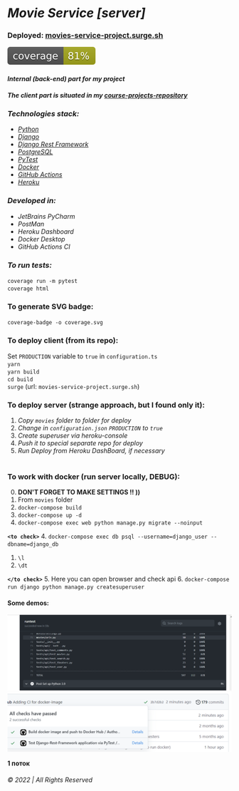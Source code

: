 # _Movie Service [server]_  

### Deployed: [movies-service-project.surge.sh](http://movies-service-project.surge.sh/)

![coverage](./movies/coverage.svg)

#### _Internal (back-end) part for my project_

##### The client part is situated in my [course-projects-repository](https://github.com/user-of-github/BSUIR_course-projects/tree/master/2%20year%20-%20Movie%20Ticket%20Sales%20Service/client)

### _Technologies stack:_

* _[Python](https://www.python.org/)_
* _[Django](https://www.djangoproject.com/)_
* _[Django Rest Framework](https://www.django-rest-framework.org/)_
* _[PostgreSQL](https://www.postgresql.org/)_
* _[PyTest](https://pytest-cov.readthedocs.io/en/latest/readme.html)_
* _[Docker](https://www.docker.com/)_  
* _[GitHub Actions](https://github.com/features/actions)_  
* _[Heroku](https://www.heroku.com)_  


### _Developed in:_
* _JetBrains PyCharm_
* _PostMan_  
* _Heroku Dashboard_  
* _Docker Desktop_  
* _GitHub Actions CI_  


### _To run tests:_

`coverage run -m pytest`  
`coverage html`

### To generate SVG badge:

`coverage-badge -o coverage.svg`

### To deploy client (from its repo): 
Set `PRODUCTION` variable to `true` in `configuration.ts`  
`yarn`  
`yarn build`  
`cd build`  
`surge`  (url: `movies-service-project.surge.sh`)  

### To deploy server (strange approach, but I found only it):  
1. _Copy `movies` folder to folder for deploy_  
2. _Change in `configuration.json`  `PRODUCTION` to `true`_ 
3. _Create superuser via heroku-console_
4. _Push it to special separate repo for deploy_ 
5. _Run Deploy from Heroku DashBoard, if necessary_  
&nbsp;  


### To work with docker (run server locally, DEBUG):  
0. __DON'T FORGET TO MAKE SETTINGS !! ))__
1. From `movies` folder  
2. `docker-compose build` 
3. `docker-compose up -d`  
4. `docker-compose exec web python manage.py migrate --noinput`

__`<to check>`__
4. `docker-compose exec db psql --username=django_user --dbname=django_db` 
   1. `\l`
   2. `\dt`  

__`</to check>`__
5. Here you can open browser and check api 
6. `docker-compose run django python manage.py createsuperuser`


#### Some demos:  
![Where to see tests passes in Actions](github-actions-demo.PNG)  
![Success](github-actions-demo-2.PNG)  

__1 поток__
&nbsp;  

###### © 2022 | All Rights Reserved

